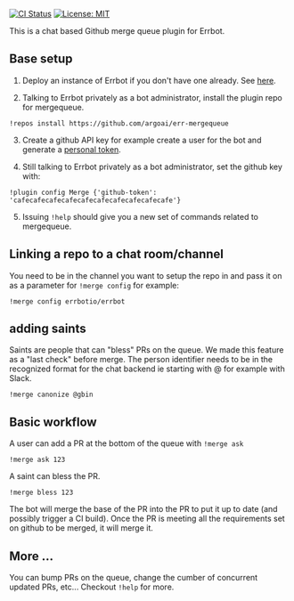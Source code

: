 [![CI Status](https://img.shields.io/travis/argoai/err-mergequeue/master.svg)](https://travis-ci.org/argoai/err-mergequeue/)
[![License: MIT](https://img.shields.io/badge/License-MIT-yellow.svg)](https://opensource.org/licenses/MIT)

This is a chat based Github merge queue plugin for Errbot.

## Base setup

1. Deploy an instance of Errbot if you don't have one already. See [here](http://errbot.io/en/latest/user_guide/setup.html).

2. Talking to Errbot privately as a bot administrator, install the plugin repo for mergequeue.
```
!repos install https://github.com/argoai/err-mergequeue
```

3. Create a github API key for example create a user for the bot and generate a [personal token](https://github.com/settings/tokens).

4. Still talking to Errbot privately as a bot administrator, set the github key with:

```
!plugin config Merge {'github-token': 'cafecafecafecafecafecafecafecafecafecafe'}
```

5. Issuing `!help` should give you a new set of commands related to mergequeue.

## Linking a repo to a chat room/channel

You need to be in the channel you want to setup the repo in and pass it on as a parameter for `!merge config` for
example:

```
!merge config errbotio/errbot
```

## adding saints

Saints are people that can "bless" PRs on the queue. We made this feature as a "last check" before merge.
The person identifier needs to be in the recognized format for the chat backend ie starting with @ for example with Slack.

```
!merge canonize @gbin
```

## Basic workflow

A user can add a PR at the bottom of the queue with `!merge ask`

```
!merge ask 123
```

A saint can bless the PR.
```
!merge bless 123
```

The bot will merge the base of the PR into the PR to put it up to date (and possibly trigger a CI build).
Once the PR is meeting all the requirements set on github to be merged, it will merge it.

## More ...

You can bump PRs on the queue, change the cumber of concurrent updated PRs, etc...
Checkout `!help` for more.


